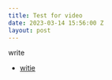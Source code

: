 ```yaml
---
title: Test for video
date: 2023-03-14 15:56:00 Z
layout: post
---
```


write

* [witie](https://google.com)